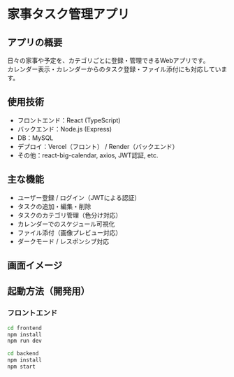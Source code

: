# 家事タスク管理アプリ

##  アプリの概要
日々の家事や予定を、カテゴリごとに登録・管理できるWebアプリです。  
カレンダー表示・カレンダーからのタスク登録・ファイル添付にも対応しています。

## 使用技術
- フロントエンド：React (TypeScript)
- バックエンド：Node.js (Express)
- DB：MySQL
- デプロイ：Vercel（フロント） / Render（バックエンド）
- その他：react-big-calendar, axios, JWT認証, etc.

## 主な機能
- ユーザー登録 / ログイン（JWTによる認証）
- タスクの追加・編集・削除
- タスクのカテゴリ管理（色分け対応）
- カレンダーでのスケジュール可視化
- ファイル添付（画像プレビュー対応）
- ダークモード / レスポンシブ対応

##  画面イメージ

##  起動方法（開発用）
### フロントエンド
```bash
cd frontend
npm install
npm run dev

cd backend
npm install
npm start
